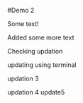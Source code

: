 #Demo 2

Some text!

Added some more text

Checking updation

updating using terminal

updation 3

updation 4
update5